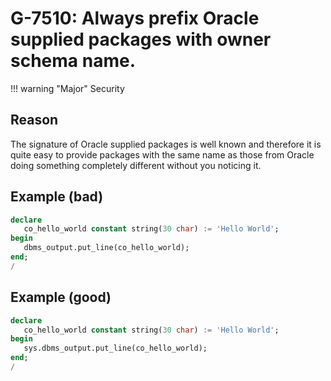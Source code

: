 # G-7510: Always prefix Oracle supplied packages with owner schema name.

!!! warning "Major"
    Security

## Reason

The signature of Oracle supplied packages is well known and therefore it is quite easy to provide packages with the same name as those from Oracle doing something completely different without you noticing it.

## Example (bad)

``` sql
declare
   co_hello_world constant string(30 char) := 'Hello World';
begin
   dbms_output.put_line(co_hello_world);
end;
/
```

## Example (good)

``` sql
declare
   co_hello_world constant string(30 char) := 'Hello World';
begin
   sys.dbms_output.put_line(co_hello_world);
end;
/
```